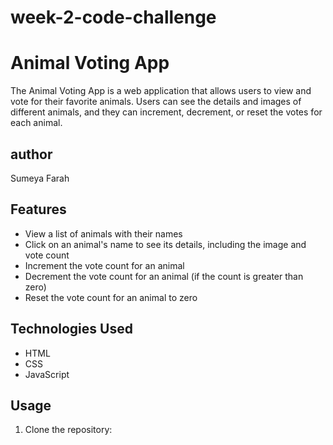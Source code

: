 # week-2-code-challenge
# Animal Voting App

The Animal Voting App is a web application that allows users to view and vote for their favorite animals. Users can see the details and images of different animals, and they can increment, decrement, or reset the votes for each animal.

## author
Sumeya Farah 

## Features

- View a list of animals with their names
- Click on an animal's name to see its details, including the image and vote count
- Increment the vote count for an animal
- Decrement the vote count for an animal (if the count is greater than zero)
- Reset the vote count for an animal to zero

## Technologies Used

- HTML
- CSS
- JavaScript

## Usage

1. Clone the repository:

